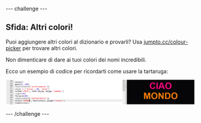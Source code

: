 --- challenge ---

## Sfida: Altri colori!

Puoi aggiungere altri colori al dizionario e provarli? Usa <a href="http://jumpto.cc/colour-picker" target="_blank">jumpto.cc/colour-picker</a> per trovare altri colori.

Non dimenticare di dare ai tuoi colori dei nomi incredibili.

Ecco un esempio di codice per ricordarti come usare la tartaruga:

![screenshot](images/colourful-challenge1.png)

--- /challenge ---